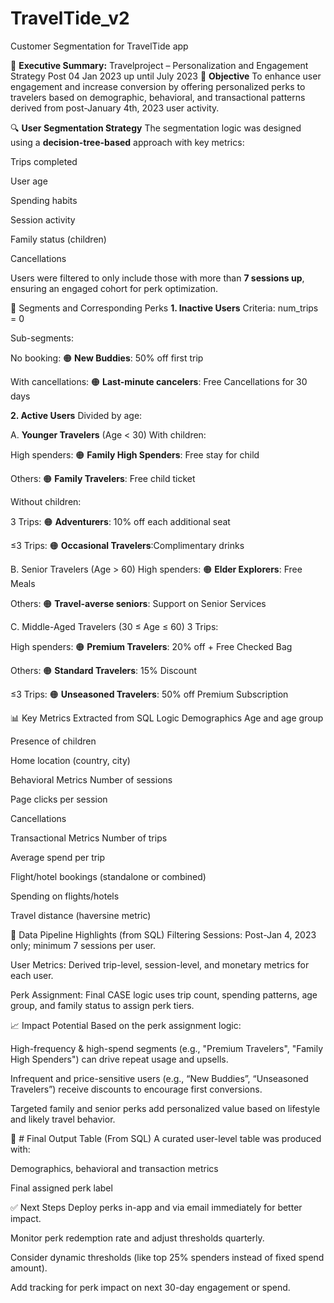 # TravelTide_v2
Customer Segmentation for TravelTide app

🚀 **Executive Summary:** Travelproject – Personalization and Engagement Strategy Post 04 Jan 2023 up until July 2023
📌 **Objective**
To enhance user engagement and increase conversion by offering personalized perks to travelers based on demographic, behavioral, and transactional patterns derived from post-January 4th, 2023 user activity.

🔍 **User Segmentation Strategy**
The segmentation logic was designed using a **decision-tree-based** approach with key metrics:

Trips completed

User age

Spending habits

Session activity

Family status (children)

Cancellations

Users were filtered to only include those with more than **7 sessions up**, ensuring an engaged cohort for perk optimization.

🧩 Segments and Corresponding Perks
**1. Inactive Users**
Criteria: num_trips = 0

Sub-segments:

No booking: 🟠 **New Buddies**: 50% off first trip

With cancellations: 🟠 **Last-minute cancelers**: Free Cancellations for 30 days

**2. Active Users**
Divided by age:

A. **Younger Travelers** (Age < 30)
With children:

High spenders: 🟠 **Family High Spenders**: Free stay for child

Others: 🟠 **Family Travelers**: Free child ticket

Without children:

3 Trips: 🟠 **Adventurers**: 10% off each additional seat

≤3 Trips: 🟠 **Occasional Travelers**:Complimentary drinks

B. Senior Travelers (Age > 60)
High spenders: 🟠 **Elder Explorers**: Free Meals

Others: 🟠 **Travel-averse seniors**: Support on Senior Services

C. Middle-Aged Travelers (30 ≤ Age ≤ 60)
3 Trips:

High spenders: 🟠 **Premium Travelers**: 20% off + Free Checked Bag

Others: 🟠 **Standard Travelers**: 15% Discount

≤3 Trips: 🟠 **Unseasoned Travelers**: 50% off Premium Subscription

📊 Key Metrics Extracted from SQL Logic
Demographics
Age and age group

Presence of children

Home location (country, city)

Behavioral Metrics
Number of sessions

Page clicks per session

Cancellations

Transactional Metrics
Number of trips

Average spend per trip

Flight/hotel bookings (standalone or combined)

Spending on flights/hotels

Travel distance (haversine metric)

📁 Data Pipeline Highlights (from SQL)
Filtering Sessions: Post-Jan 4, 2023 only; minimum 7 sessions per user.

User Metrics: Derived trip-level, session-level, and monetary metrics for each user.

Perk Assignment: Final CASE logic uses trip count, spending patterns, age group, and family status to assign perk tiers.

📈 Impact Potential
Based on the perk assignment logic:

High-frequency & high-spend segments (e.g., "Premium Travelers", "Family High Spenders") can drive repeat usage and upsells.

Infrequent and price-sensitive users (e.g., “New Buddies”, “Unseasoned Travelers”) receive discounts to encourage first conversions.

Targeted family and senior perks add personalized value based on lifestyle and likely travel behavior.

📌 # Final Output Table (From SQL)
A curated user-level table was produced with:

Demographics, behavioral and transaction metrics

Final assigned perk label

✅ Next Steps
Deploy perks in-app and via email immediately for better impact.

Monitor perk redemption rate and adjust thresholds quarterly.

Consider dynamic thresholds (like top 25% spenders instead of fixed spend amount).

Add tracking for perk impact on next 30-day engagement or spend.
